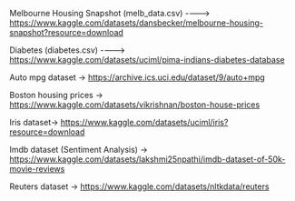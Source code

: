Melbourne Housing Snapshot (melb_data.csv) ----> https://www.kaggle.com/datasets/dansbecker/melbourne-housing-snapshot?resource=download

Diabetes (diabetes.csv) ----> https://www.kaggle.com/datasets/uciml/pima-indians-diabetes-database

Auto mpg dataset -> https://archive.ics.uci.edu/dataset/9/auto+mpg

Boston housing prices -> https://www.kaggle.com/datasets/vikrishnan/boston-house-prices

Iris dataset-> https://www.kaggle.com/datasets/uciml/iris?resource=download

Imdb dataset (Sentiment Analysis) -> https://www.kaggle.com/datasets/lakshmi25npathi/imdb-dataset-of-50k-movie-reviews

Reuters dataset -> https://www.kaggle.com/datasets/nltkdata/reuters
